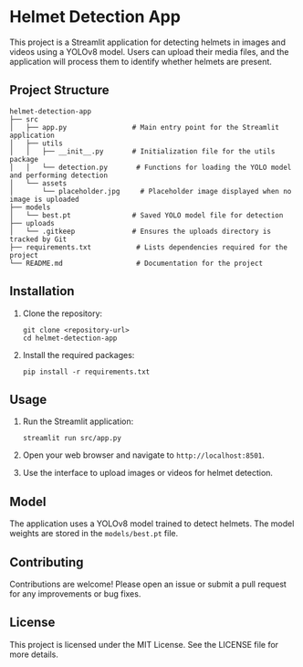 # Helmet Detection App

This project is a Streamlit application for detecting helmets in images and videos using a YOLOv8 model. Users can upload their media files, and the application will process them to identify whether helmets are present.

## Project Structure

```
helmet-detection-app
├── src
│   ├── app.py                # Main entry point for the Streamlit application
│   ├── utils
│   │   ├── __init__.py       # Initialization file for the utils package
│   │   └── detection.py       # Functions for loading the YOLO model and performing detection
│   └── assets
│       └── placeholder.jpg     # Placeholder image displayed when no image is uploaded
├── models
│   └── best.pt               # Saved YOLO model file for detection
├── uploads
│   └── .gitkeep              # Ensures the uploads directory is tracked by Git
├── requirements.txt           # Lists dependencies required for the project
└── README.md                  # Documentation for the project
```

## Installation

1. Clone the repository:
   ```
   git clone <repository-url>
   cd helmet-detection-app
   ```

2. Install the required packages:
   ```
   pip install -r requirements.txt
   ```

## Usage

1. Run the Streamlit application:
   ```
   streamlit run src/app.py
   ```

2. Open your web browser and navigate to `http://localhost:8501`.

3. Use the interface to upload images or videos for helmet detection.

## Model

The application uses a YOLOv8 model trained to detect helmets. The model weights are stored in the `models/best.pt` file.

## Contributing

Contributions are welcome! Please open an issue or submit a pull request for any improvements or bug fixes.

## License

This project is licensed under the MIT License. See the LICENSE file for more details.